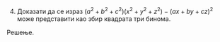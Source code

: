 4. Доказати да се израз $(a^2+b^2+c^2)(x^2+y^2+z^2)-(ax+by+cz)^2$ може представити као збир квадрата три бинома.

Решење.